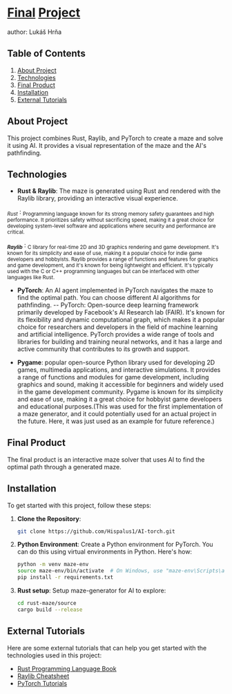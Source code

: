 # <ins>Final</ins> <ins>Project</ins>
author: Lukáš Hrňa

## Table of Contents

1. [About Project](#about-project)
2. [Technologies](#technologies)
3. [Final Product](#final-product)
4. [Installation](#installation)
5. [External Tutorials](#external-tutorials)

## About Project

This project combines Rust, Raylib, and PyTorch to create a maze and solve it using AI. It provides a visual representation of the maze and the AI's pathfinding.

## Technologies

- **Rust & Raylib**: The maze is generated using Rust and rendered with the Raylib library, providing an interactive visual experience.
  
 <sub>*Rust*</sub> :
  <sub>Programming language known for its strong memory safety guarantees and high performance. It prioritizes safety without sacrificing speed, making it a great choice for developing system-level software and applications where security and performance are critical.</sub>

 **<sub>*Raylib*</sub>** :
  <sub>C library for real-time 2D and 3D graphics rendering and game development. It's known for its simplicity and ease of use, making it a popular choice for indie game developers and hobbyists. Raylib provides a range of functions and features for graphics and game development, and it's known for being lightweight and efficient. It's typically used with the C or C++ programming languages but can be interfaced with other languages like Rust.</sub>

- **PyTorch**: An AI agent implemented in PyTorch navigates the maze to find the optimal path. You can choose different AI algorithms for pathfinding.
-- PyTorch:
Open-source deep learning framework primarily developed by Facebook's AI Research lab (FAIR). It's known for its flexibility and dynamic computational graph, which makes it a popular choice for researchers and developers in the field of machine learning and artificial intelligence. PyTorch provides a wide range of tools and libraries for building and training neural networks, and it has a large and active community that contributes to its growth and support.

- **Pygame**: popular open-source Python library used for developing 2D games, multimedia applications, and interactive simulations. It provides a range of functions and modules for game development, including graphics and sound, making it accessible for beginners and widely used in the game development community. Pygame is known for its simplicity and ease of use, making it a great choice for hobbyist game developers and educational purposes.(This was used for the first implementation of a maze generator, and it could potentially used for an actual project in the future. Here, it was just used as an example for future reference.)
  


## Final Product

The final product is an interactive maze solver that uses AI to find the optimal path through a generated maze.

## Installation

To get started with this project, follow these steps:

1. **Clone the Repository**:

   ```bash
   git clone https://github.com/Hispalus1/AI-torch.git

2. **Python Environment**: Create a Python environment for PyTorch. You can do this using virtual environments in Python. Here's how:

   ```bash
   python -m venv maze-env
   source maze-env/bin/activate  # On Windows, use "maze-env\Scripts\activate"
   pip install -r requirements.txt

3. **Rust setup**: Setup maze-generator for AI to explore:
   ```bash
   cd rust-maze/source
   cargo build --release

## External Tutorials

Here are some external tutorials that can help you get started with the technologies used in this project:

- [Rust Programming Language Book](https://doc.rust-lang.org/book/)
- [Raylib Cheatsheet](https://www.raylib.com/cheatsheet/cheatsheet.html)
- [PyTorch Tutorials](https://pytorch.org/tutorials/)

